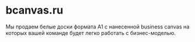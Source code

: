 # bcanvas.ru

Мы продаем белые доски формата А1 с нанесенной business canvas на которых вашей команде будет легко работать с бизнес-моделью. 

